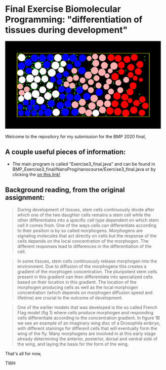 # Final Exercise Biomolecular Programming: "differentiation of tissues during development"

![](00sERFlr1k.png)

Welcome to the repository for my submission for the BMP 2020 final,

## A couple useful pieces of information:

- The main program is called "Exercise3_final.java" and can be found in BMP_Exercise3_final/NanoProg/nanocourse/Exercise3_final.java or by clicking the [on this link!](/NanoProg/nanocourse/Exercise3_final.java)

## Background reading, from the original assignment:

> During development of tissues, stem cells continuously divide after which one of the two daughter cells remains a stem cell while the other differentiates into a specific cell type dependent on which stem cell it comes from. One of the ways cells can differentiate according to their position is by so called morphogens. Morphogens are signaling molecules that act directly on cells but the response of the cells depends on the local concentration of the morphogen. The different responses lead to differences in the differentiation of the cell. 

> In some tissues, stem cells continuously release morphogen into the environment. Due to diffusion of the morphogens this creates a gradient of the morphogen concentration. The pluripotent stem cells present in this gradient can then differentiate into specialized cells based on their location in this gradient. The location of the morphogen producing cells as well as the local morphogen concentration (which depends on morphogen diffusion speed and lifetime) are crucial to the outcome of development.

> One of the earlier models that was developed is the so called French Flag model (fig 1) where cells produce morphogen and responding cells differentiate according to the concentration gradient. In figure 1B we see an example of an imaginary wing disc of a Drosophila embryo, with different stainings for different cells that will eventually form the wing of the fly. Many morphogens are involved in at this early stage already determining the anterior, posterior, dorsal and ventral side of the wing, and laying the basis for the form of the wing.





That's all for now,

TWH

